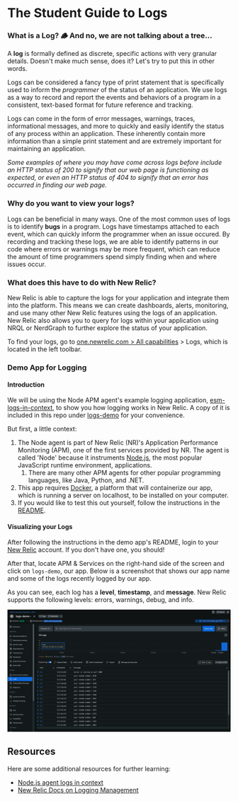 # The Student Guide to Logs

### What is a Log? 🪵 And no, we are not talking about a tree...

A **log** is formally defined as discrete, specific actions with very granular details. Doesn't make much sense, does it? Let's try to put this in other words.

Logs can be considered a fancy type of print statement that is specifically used to inform the *programmer* of the status of an application. We use logs as a way to record and report the events and behaviors of a program in a consistent, text-based format for future reference and tracking. 

Logs can come in the form of error messages, warnings, traces, informational messages, and more to quickly and easily identify the status of any process within an application. These inherently contain more information than a simple print statement and are extremely important for maintaining an application.

*Some examples of where you may have come across logs before include an HTTP status of 200 to signify that our web page is functioning as expected, or even an HTTP status of 404 to signify that an error has occurred in finding our web page.*

### Why do you want to view your logs?

Logs can be beneficial in many ways. One of the most common uses of logs is to identify **bugs** in a program. Logs have timestamps attached to each event, which can quickly inform the programmer when an issue occured. By recording and tracking these logs, we are able to identify patterns in our code where errors or warnings may be more frequent, which can reduce the amount of time programmers spend simply finding when and where issues occur.

### What does this have to do with New Relic?

New Relic is able to capture the logs for your application and integrate them into the platform. This means we can create dashboards, alerts, monitoring, and use many other New Relic features using the logs of an application. New Relic also allows you to query for logs within your application using NRQL or NerdGraph to further explore the status of your application.

To find your logs, go to [one.newrelic.com > All capabilities](https://one.newrelic.com/all-capabilities) > Logs, which is located in the left toolbar.

### Demo App for Logging

#### Introduction

We will be using the Node APM agent's example logging application, [esm-logs-in-context](https://github.com/newrelic/newrelic-node-examples/tree/main/application-logging/esm-logs-in-context), to show you how logging works in New Relic. A copy of it is included in this repo under [logs-demo](./logs-demo) for your convenience.

But first, a little context:

1. The Node agent is part of New Relic (NR)'s Application Performance Monitoring (APM), one of the first services provided by NR. The agent is called 'Node' because it instruments [Node.js](https://nodejs.org/en), the most popular JavaScript runtime environment, applications.
   1. There are many other APM agents for other popular programming languages, like Java, Python, and .NET.
2. This app requires [Docker](https://www.docker.com/products/docker-desktop/), a platform that will containerize our app, which is running a server on localhost, to be installed on your computer.
3. If you would like to test this out yourself, follow the instructions in the [README](./logs-demo/README.md).

#### Visualizing your Logs

After following the instructions in the demo app's README, login to your [New Relic](https://one.newrelic.com) account. If you don't have one, you should!

After that, locate APM & Services on the right-hand side of the screen and click on `logs-demo`, our app. Below is a screenshot that shows our app name and some of the logs recently logged by our app.

As you can see, each log has a **level**, **timestamp**, and **message**. New Relic supports the following levels: errors, warnings, debug, and info.

![1724268189298](./image/README/1724268189298.png)

## Resources

Here are some additional resources for further learning:

* [Node.js agent logs in context](https://docs.newrelic.com/docs/logs/logs-context/configure-logs-context-nodejs/)
* [New Relic Docs on Logging Management](https://docs.newrelic.com/docs/logs/get-started/get-started-log-management/)
